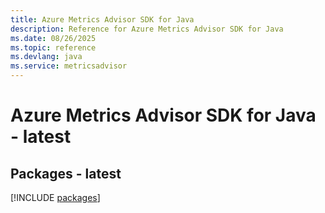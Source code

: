 ```yaml
---
title: Azure Metrics Advisor SDK for Java
description: Reference for Azure Metrics Advisor SDK for Java
ms.date: 08/26/2025
ms.topic: reference
ms.devlang: java
ms.service: metricsadvisor
---
```

# Azure Metrics Advisor SDK for Java - latest
## Packages - latest
[!INCLUDE [packages](metrics-advisor-index.md)]
